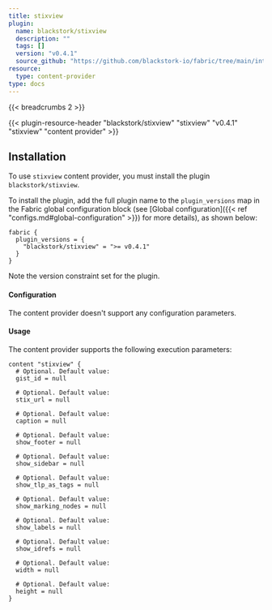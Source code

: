 ```yaml
---
title: stixview
plugin:
  name: blackstork/stixview
  description: ""
  tags: []
  version: "v0.4.1"
  source_github: "https://github.com/blackstork-io/fabric/tree/main/internal/stixview/"
resource:
  type: content-provider
type: docs
---
```


{{< breadcrumbs 2 >}}

{{< plugin-resource-header "blackstork/stixview" "stixview" "v0.4.1" "stixview" "content provider" >}}

## Installation

To use `stixview` content provider, you must install the plugin `blackstork/stixview`.

To install the plugin, add the full plugin name to the `plugin_versions` map in the Fabric global configuration block (see [Global configuration]({{< ref "configs.md#global-configuration" >}}) for more details), as shown below:

```hcl
fabric {
  plugin_versions = {
    "blackstork/stixview" = ">= v0.4.1"
  }
}
```

Note the version constraint set for the plugin.


#### Configuration

The content provider doesn't support any configuration parameters.

#### Usage

The content provider supports the following execution parameters:

```hcl
content "stixview" {
  # Optional. Default value:
  gist_id = null

  # Optional. Default value:
  stix_url = null

  # Optional. Default value:
  caption = null

  # Optional. Default value:
  show_footer = null

  # Optional. Default value:
  show_sidebar = null

  # Optional. Default value:
  show_tlp_as_tags = null

  # Optional. Default value:
  show_marking_nodes = null

  # Optional. Default value:
  show_labels = null

  # Optional. Default value:
  show_idrefs = null

  # Optional. Default value:
  width = null

  # Optional. Default value:
  height = null
}

```

